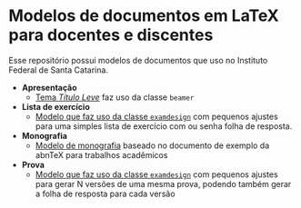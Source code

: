 # Modelos de documentos em LaTeX para docentes e discentes

Esse repositório possui modelos de documentos que uso no Instituto Federal de Santa Catarina.

- **Apresentação**
  - [Tema *Título Leve*](apresentacao/titulo-leve) faz uso da classe `beamer`
- **Lista de exercício**
  - [Modelo que faz uso da classe `examdesign`](lista-exercicio) com pequenos ajustes para uma simples lista de exercício com ou senha folha de resposta.
- **Monografia**
  - [Modelo de monografia](monografia) baseado no documento de exemplo da abnTeX para trabalhos acadêmicos
- **Prova**
  - [Modelo que faz uso da classe `examdesign`](prova/prova-examdesign) com pequenos ajustes para gerar N versões de uma mesma prova, podendo também gerar a folha de resposta para cada versão




